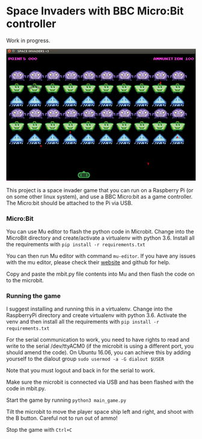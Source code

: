 # Space Invaders with BBC Micro:Bit controller

Work in progress.

![Screenshot of the game](example_screenshot.png?raw=true "Screenshot of the game")

This project is a space invader game that you can run on a Raspberry Pi (or on some other linux system), and use
a BBC Micro:bit as a game controller. The Micro:bit should be attached to the Pi via USB.

### Micro:Bit

You can use Mu editor to flash the python code in Microbit. Change into the MicroBit directory and create/activate a
virtualenv with python 3.6. Install all the requirements with
    ```
    pip install -r requirements.txt
    ```

You can then run Mu editor with command `mu-editor`. If you have any issues with the mu editor, please check
their [website](https://codewith.mu/en/) and github for help.

Copy and paste the mbit.py file contents into Mu and then flash the code on to the microbit.

### Running the game

I suggest installing and running this in a virtualenv. Change into the RaspberryPi directory and create virtualenv with
python 3.6. Activate the venv and then install all the requirements with
    ```
    pip install -r requirements.txt
    ```

For the serial communication to work, you need to have rights to read and write to the serial /dev/ttyACM0 (if the
microbit is using a different port, you should amend the code).
On Ubuntu 16.06, you can achieve this by adding yourself to the dialout group
    ```
    sudo usermod -a -G dialout $USER
    ```

Note that you must logout and back in for the serial to work.

Make sure the microbit is connected via USB and has been flashed with the code in mbit.py.

Start the game by running `python3 main_game.py`

Tilt the microbit to move the player space ship left and right, and shoot with the B button. Careful not to run
out of ammo!

Stop the game with `Ctrl+C`



